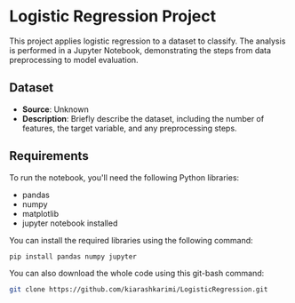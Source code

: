 
# Logistic Regression Project

This project applies logistic regression to a dataset to classify. The analysis is performed in a Jupyter Notebook, demonstrating the steps from data preprocessing to model evaluation.

## Dataset

- **Source**: Unknown
- **Description**: Briefly describe the dataset, including the number of features, the target variable, and any preprocessing steps.

## Requirements

To run the notebook, you'll need the following Python libraries:

- pandas
- numpy
- matplotlib
- jupyter notebook installed

You can install the required libraries using the following command:

```bash
pip install pandas numpy jupyter
```
You can also download the whole code using this git-bash command:
```bash
git clone https://github.com/kiarashkarimi/LogisticRegression.git
